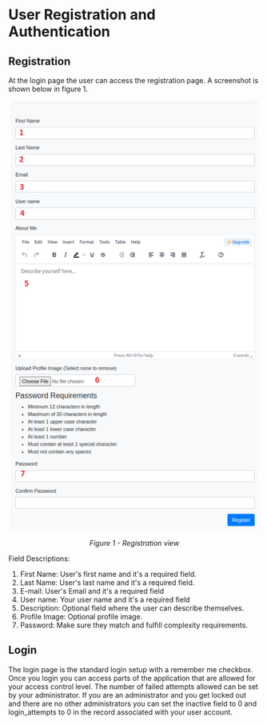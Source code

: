 # User Registration and Authentication

## Registration
At the login page the user can access the registration page. A screenshot is shown below in figure 1.

<div style="text-align: center;">
  <img src="assets/registration.png" alt="Registration view">
  <p style="font-style: italic;">Figure 1 - Registration view</p>
</div>

Field Descriptions:
1. First Name: User's first name and it's a required field.
2. Last Name: User's last name and it's a required field.
3. E-mail: User's Email and it's a required field
4. User name: Your user name and it's a required field
5. Description: Optional field where the user can describe themselves.
6. Profile Image: Optional profile image.
7. Password: Make sure they match and fulfill complexity requirements.

## Login
The login page is the standard login setup with a remember me checkbox. Once you login you can access parts of the application that are allowed for your access control level. The number of failed attempts allowed can be set by your administrator. If you are an administrator and you get locked out and there are no other administrators you can set the inactive field to 0 and login_attempts to 0 in the record associated with your user account.
